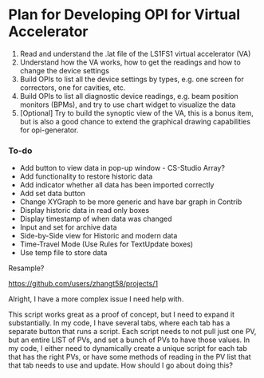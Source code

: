 # Plan for Developing OPI for Virtual Accelerator

1. Read and understand the .lat file of the LS1FS1 virtual accelerator (VA)
2. Understand how the VA works, how to get the readings and how to change the device settings
3. Build OPIs to list all the device settings by types, e.g. one screen for correctors, one for cavities, etc.
4. Build OPIs to list all diagnostic device readings, e.g. beam position monitors (BPMs), and try to use chart widget to visualize the data
5. [Optional] Try to build the synoptic view of the VA, this is a bonus item, but is also a good chance to extend the graphical drawing capabilities for opi-generator.

### To-do

- Add button to view data in pop-up window - CS-Studio Array?
- Add functionality to restore historic data
- Add indicator whether all data has been imported correctly
- Add set data button
- Change XYGraph to be more generic and have bar graph in Contrib
- Display historic data in read only boxes
- Display timestamp of when data was changed
- Input and set for archive data
- Side-by-Side view for Historic and modern data
- Time-Travel Mode (Use Rules for TextUpdate boxes)
- Use temp file to store data

Resample?

https://github.com/users/zhangt58/projects/1

Alright, I have a more complex issue I need help with.

This script works great as a proof of concept, but I need to expand it substantially. In my code, I have several tabs, where each tab has a separate button that runs a script. Each script needs to not pull just one PV, but an entire LIST of PVs, and set a bunch of PVs to have those values. In my code, I either need to dynamically create a unique script for each tab that has the right PVs, or have some methods of reading in the PV list that that tab needs to use and update. How should I go about doing this?